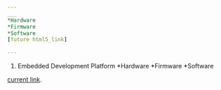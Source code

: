 ```yaml
---
___
*Hardware
*Firmware
*Software
[future html5_link]  
  
---
```

1. Embedded Development Platform
*Hardware
*Firmware
*Software
    
[current link]([(https://sites.google.com/d/1i6v1Hh4jY6wTykGUApi6Kl0425e4b6o6/p/1X7SNgcBcgGlfZERyE6s6v-p08B638nwj/edit)).


